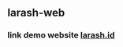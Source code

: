 ## larash-web

### link demo website <a href="https://ifanuantoni.github.io/larashID/">larash.id</a>
